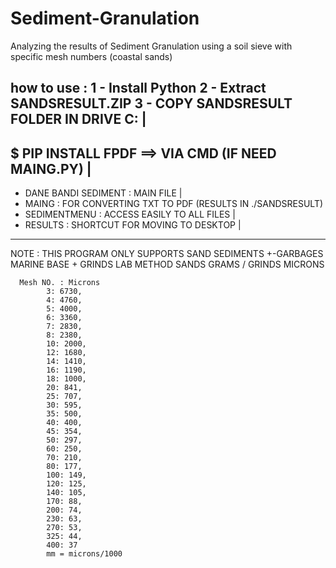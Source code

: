 # Sediment-Granulation
Analyzing the results of Sediment Granulation using a soil sieve with specific mesh numbers (coastal sands)

how to use :
1 - Install Python
2 - Extract SANDSRESULT.ZIP
3 - COPY SANDSRESULT FOLDER IN DRIVE C:                   |
-------------------------------------------------------
$ PIP INSTALL FPDF     ==> VIA CMD (IF NEED MAING.PY) |
-------------------------------------------------------
* DANE BANDI SEDIMENT : MAIN FILE                     |
* MAING : FOR CONVERTING TXT TO PDF (RESULTS IN ./SANDSRESULT)
* SEDIMENTMENU : ACCESS EASILY TO ALL FILES           |
* RESULTS : SHORTCUT FOR MOVING TO DESKTOP            |
--------------------------------------------------------
NOTE : THIS PROGRAM ONLY SUPPORTS SAND SEDIMENTS +-GARBAGES MARINE BASE + GRINDS LAB METHOD
SANDS GRAMS / GRINDS MICRONS


      Mesh NO. : Microns
            3: 6730,
            4: 4760,
            5: 4000,
            6: 3360,
            7: 2830,
            8: 2380,
            10: 2000,
            12: 1680,
            14: 1410,
            16: 1190,
            18: 1000,
            20: 841,
            25: 707,
            30: 595,
            35: 500,
            40: 400,
            45: 354,
            50: 297,
            60: 250,
            70: 210,
            80: 177,
            100: 149,
            120: 125,
            140: 105,
            170: 88,
            200: 74,
            230: 63,
            270: 53,
            325: 44,
            400: 37
            mm = microns/1000
